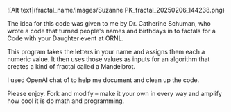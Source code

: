 ![Alt text](fractal_name/images/Suzanne PK_fractal_20250206_144238.png)

The idea for this code was given to me by Dr. Catherine Schuman, who wrote a code that turned people's names and birthdays in to factals for a Code with your Daughter event at ORNL. 

This program takes the letters in your name and assigns them each a numeric value. 
It then uses those values as inputs for an algorithm that creates a kind of fractal called a Mandelbrot.

I used OpenAI chat o1 to help me document and clean up the code. 

Please enjoy. Fork and modify – make it your own in every way and amplify how cool it is do math and programming. 
